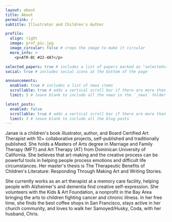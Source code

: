 ```yaml
---
layout: about
title: About
permalink: /
subtitle: Illustrator and Children's Author

profile:
  align: right
  image: prof_pic.jpg
  image_circular: false # crops the image to make it circular
  more_info: >
    <p>ATR-BC #22-487</p>

selected_papers: true # includes a list of papers marked as "selected={true}"
social: true # includes social icons at the bottom of the page

announcements:
  enabled: true # includes a list of news items
  scrollable: true # adds a vertical scroll bar if there are more than 3 news items
  limit: 5 # leave blank to include all the news in the `_news` folder

latest_posts:
  enabled: false
  scrollable: true # adds a vertical scroll bar if there are more than 3 new posts items
  limit: 3 # leave blank to include all the blog posts
---
```


Janae is a children's book illustrator, author, and Board Certified Art Therapist with 10+ collaborative projects, self-published and traditionally published. She holds a Masters of Arts degree in Marriage and Family Therapy (MFT) and Art Therapy (AT) from Dominican University of California. She believes that art-making and the creative process can be powerful tools in helping people process emotions and difficult life circumstances. Her master's thesis is The Therapeutic Benefits of Children's Literature: Responding Through Making Art and Writing Stories.

She currently works as an art therapist at a memory care facility, helping people with Alzheimer's and dementia find creative self-expression. She volunteers with the Kids & Art Foundation, a nonprofit in the Bay Area bringing the arts to children fighting cancer and chronic illness. In her free time, she finds the best coffee shops in San Francisco, stays active in her church community, and loves to walk her Samoyed/Husky, Coda, with her husband, Chris.
